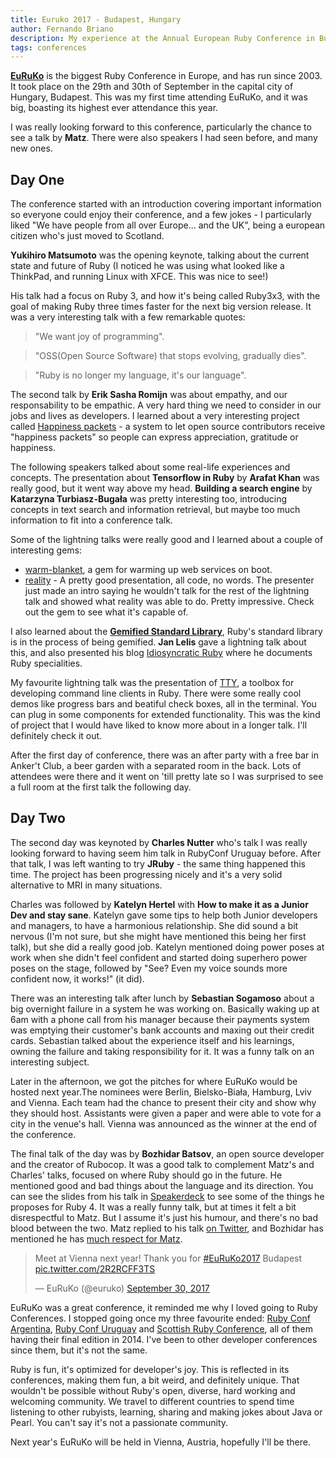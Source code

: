 ```yaml
---
title: Euruko 2017 - Budapest, Hungary
author: Fernando Briano
description: My experience at the Annual European Ruby Conference in Budapest.
tags: conferences
---
```


[**EuRuKo**](https://www.euruko.org) is the biggest Ruby Conference in Europe, and has run since 2003. It took place on the 29th and 30th of September in the capital city of Hungary, Budapest. This was my first time attending EuRuKo, and it was big, boasting its highest ever attendance this year.

I was really looking forward to this conference, particularly the chance to see a talk by **Matz**. There were also speakers I had seen before, and many new ones.

## Day One
The conference started with an introduction covering important information so everyone could enjoy their conference, and a few jokes - I particularly liked "We have people from all over Europe... and the UK", being a european citizen who's just moved to Scotland.

**Yukihiro Matsumoto** was the opening keynote, talking about the current state and future of Ruby (I noticed he was using what looked like a ThinkPad, and running Linux with XFCE. This was nice to see!)

His talk had a focus on Ruby 3, and how it's being called Ruby3x3, with the goal of making Ruby three times faster for the next big version release. It was a very interesting talk with a few remarkable quotes:

> "We want joy of programming".

>"OSS(Open Source Software) that stops evolving, gradually dies".

>"Ruby is no longer my language, it's our language".

The second talk by **Erik Sasha Romijn** was about empathy, and our responsability to be empathic. A very hard thing we need to consider in our jobs and lives as developers. I learned about a very interesting project called [Happiness packets](https://happinesspackets.io/) - a system to let open source contributors receive "happiness packets" so people can express appreciation, gratitude or happiness.

The following speakers talked about some real-life experiences and concepts. The presentation about **Tensorflow in Ruby** by **Arafat Khan** was really good, but it went way above my head. **Building a search engine** by **Katarzyna Turbiasz-Bugała** was pretty interesting too, introducing concepts in text search and information retrieval, but maybe too much information to fit into a conference talk.

Some of the lightning talks were really good and I learned about a couple of interesting gems:

* [warm-blanket](https://github.com/Talkdesk/warm-blanket), a gem for warming up web services on boot.
* [reality](https://github.com/molybdenum-99/reality) - A pretty good presentation, all code, no words. The presenter just made an intro saying he wouldn't talk for the rest of the lightning talk and showed what reality was able to do. Pretty impressive. Check out the gem to see what it's capable of.

I also learned about the [**Gemified Standard Library**](https://stdgems.org/), Ruby's standard library is in the process of being gemified. **Jan Lelis** gave a lightning talk about this, and also presented his blog [Idiosyncratic Ruby](https://idiosyncratic-ruby.com/) where he documents Ruby specialities.

My favourite lightning talk was the presentation of [TTY](http://piotrmurach.github.io/tty/), a toolbox for developing command line clients in Ruby. There were some really cool demos like progress bars and beatiful check boxes, all in the terminal. You can plug in some components for extended functionality. This was the kind of project that I would have liked to know more about in a longer talk. I'll definitely check it out.

After the first day of conference, there was an after party with a free bar in Anker't Club, a beer garden with a separated room in the back. Lots of attendees were there and it went on 'till pretty late so I was surprised to see a full room at the first talk the following day.

## Day Two

The second day was keynoted by **Charles Nutter** who's talk I was really looking forward to having seem him talk in RubyConf Uruguay before. After that talk, I was left wanting to try **JRuby** - the same thing happened this time. The project has been progressing nicely and it's a very solid alternative to MRI in many situations.

Charles was followed by **Katelyn Hertel** with **How to make it as a Junior Dev and stay sane**. Katelyn gave some tips to help both Junior developers and managers, to have a harmonious relationship. She did sound a bit nervous (I'm not sure, but she might have mentioned this being her first talk), but she did a really good job. Katelyn mentioned doing power poses at work when she didn't feel confident and started doing superhero power poses on the stage, followed by "See? Even my voice sounds more confident now, it works!" (it did).

There was an interesting talk after lunch by **Sebastian Sogamoso** about a big overnight failure in a system he was working on. Basically waking up at 6am with a phone call from his manager because their payments system was emptying their customer's bank accounts and maxing out their credit cards. Sebastian talked about the experience itself and his learnings, owning the failure and taking responsibility for it. It was a funny talk on an interesting subject.

Later in the afternoon, we got the pitches for where EuRuKo would be hosted next year.The nominees were Berlin, Bielsko-Biała, Hamburg, Lviv and Vienna. Each team had the chance to present their city and show why they should host. Assistants were given a paper and were able to vote for a city in the venue's hall. Vienna was announced as the winner at the end of the conference.

The final talk of the day was by **Bozhidar Batsov**, an open source developer and the creator of Rubocop. It was a good talk to complement Matz's and Charles' talks, focused on where Ruby should go in the future. He mentioned good and bad things about the language and its direction. You can see the slides from his talk in [Speakerdeck](https://speakerdeck.com/bbatsov/ruby-4-to-infinity-and-beyond) to see some of the things he proposes for Ruby 4. It was a really funny talk, but at times it felt a bit disrespectful to Matz. But I assume it's just his humour, and there's no bad blood between the two. Matz replied to his talk [on Twitter](https://twitter.com/yukihiro_matz/status/914399758248267776), and Bozhidar has mentioned he has [much respect for Matz](https://twitter.com/bbatsov/status/914182462363832324).

<blockquote class="twitter-tweet" data-lang="en"><p lang="en" dir="ltr">Meet at Vienna next year! Thank you for <a href="https://twitter.com/hashtag/EuRuKo2017?src=hash&amp;ref_src=twsrc%5Etfw">#EuRuKo2017</a> Budapest <a href="https://t.co/2R2RCFF3TS">pic.twitter.com/2R2RCFF3TS</a></p>&mdash; EuRuKo (@euruko) <a href="https://twitter.com/euruko/status/914183910514405376?ref_src=twsrc%5Etfw">September 30, 2017</a></blockquote>
<script async src="//platform.twitter.com/widgets.js" charset="utf-8"></script>

EuRuKo was a great conference, it reminded me why I loved going to Ruby Conferences. I stopped going once my three favourite ended: [Ruby Conf Argentina](http://rubyconfargentina.org), [Ruby Conf Uruguay](https://twitter.com/rubyconfuruguay) and [Scottish Ruby Conference](http://2014.scottishrubyconference.com/), all of them having their final edition in 2014. I've been to other developer conferences since them, but it's not the same.

Ruby is fun, it's optimized for developer's joy. This is reflected in its conferences, making them fun, a bit weird, and definitely unique. That wouldn't be possible without Ruby's open, diverse, hard working and welcoming community. We travel to different countries to spend time listening to other rubyists, learning, sharing and making jokes about Java or Pearl. You can't say it's not a passionate community.

Next year's EuRuKo will be held in Vienna, Austria, hopefully I'll be there.

